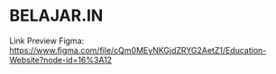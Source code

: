 # BELAJAR.IN

Link Preview Figma: https://www.figma.com/file/cQm0MEyNKGjdZRYG2AetZ1/Education-Website?node-id=16%3A12
